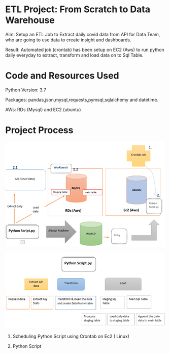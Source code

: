 # ETL Project: From Scratch to Data Warehouse 

Aim: Setup an ETL Job to Extract daily covid data from API for Data Team, who are going to use data to create insight and dashboards. 

Result: Automated job (crontab) has been setup on EC2 (Aws) to run python daily everyday to extract, transform and load data on to Sql Table.

# Code and Resources Used
Python Version: 3.7

Packages: pandas,json,mysql,requests,pymsql,sqlalchemy and datetime.

AWs: RDs (Mysql) and EC2 (ubuntu)

# Project Process

![ ](images/etl1.PNG)


![ ](images/scr1.PNG)
 
1. Scheduling Python Script using Crontab on Ec2 ( Linux)


2. Python Script 
